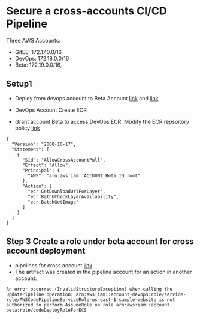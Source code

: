 # Secure a cross-accounts CI/CD Pipeline

Three AWS Accounts:

* GitEE: 172.17.0.0/16
* DevOps: 172.18.0.0/16
* Beta: 172.19.0.0/16, 

## Setup1

* Deploy from devops account to Beta Account [link](https://aws.amazon.com/blogs/devops/aws-codedeploy-deploying-from-a-development-account-to-a-production-account/) and [link](https://docs.aws.amazon.com/codedeploy/latest/userguide/deployments-cross-account.html)

* DevOps Account Create ECR
* Grant account Beta to access DevOps ECR. Modify the ECR repsoitory policy [link](https://stackoverflow.com/questions/52914713/aws-ecs-fargate-pull-image-from-a-cross-account-ecr-repo)

```
{
  "Version": "2008-10-17",
  "Statement": [
    {
      "Sid": "AllowCrossAccountPull",
      "Effect": "Allow",
      "Principal": {
        "AWS": "arn:aws:iam::ACCOUNT_Beta_ID:root"
      },
      "Action": [
        "ecr:GetDownloadUrlForLayer",
        "ecr:BatchCheckLayerAvailability",
        "ecr:BatchGetImage"
      ]
    }
  ]
}
```

## Step 3 Create a role under beta account for cross account deployment

* pipelines for cross account [link](https://docs.aws.amazon.com/codepipeline/latest/userguide/pipelines-create-cross-account.html)
* The artifact was created in the pipeline account for an action in another account.


```
An error occurred (InvalidStructureException) when calling the UpdatePipeline operation: arn:aws:iam::account-devops:role/service-role/AWSCodePipelineServiceRole-us-east-1-sample-website is not authorized to perform AssumeRole on role arn:aws:iam::account-beta:role/codeDeployRoleForECS
```

